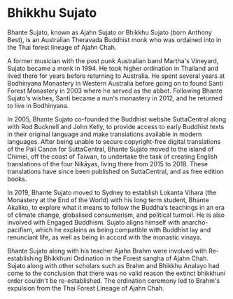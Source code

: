 # Bhikkhu Sujato

Bhante Sujato, known as Ajahn Sujato or Bhikkhu Sujato (born Anthony Best), is an Australian Theravada Buddhist monk who was ordained into in the Thai forest lineage of Ajahn Chah.

A former musician with the post punk Australian band Martha's Vineyard, Sujato became a monk in 1994. He took higher ordination in Thailand and lived there for years before returning to Australia. He spent several years at Bodhinyana Monastery in Western Australia before going on to found Santi Forest Monastery in 2003 where he served as the abbot. Following Bhante Sujato's wishes, Santi became a nun's monastery in 2012, and he returned to live in Bodhinyana.

In 2005, Bhante Sujato co-founded the Buddhist website SuttaCentral along with Rod Bucknell and John Kelly, to provide access to early Buddhist texts in their original language and make translations available in modern languages. After being unable to secure copyright-free digital translations of the Pali Canon for SuttaCentral, Bhante Sujato moved to the island of Chimei, off the coast of Taiwan, to undertake the task of creating English translations of the four Nikāyas, living there from 2015 to 2018. These translations have since been published on SuttaCentral, and as free edition books.

In 2019, Bhante Sujato moved to Sydney to establish Lokanta Vihara (the Monastery at the End of the World) with his long term student, Bhante Akaliko, to explore what it means to follow the Buddha’s teachings in an era of climate change, globalised consumerism, and political turmoil. He is also involved with Engaged Buddhism. Sujato aligns himself with anarcho-pacifism, which he explains as being compatible with Buddhist lay and renunciant life, as well as being in accord with the monastic vinaya.

Bhante Sujato along with his teacher Ajahn Brahm were involved with Re-establishing Bhikkhuni Ordination in the Forest sangha of Ajahn Chah. Sujato along with other scholars such as Brahm and Bhikkhu Analayo had come to the conclusion that there was no valid reason the extinct bhikkhuni order couldn't be re-established. The ordination ceremony led to Brahm's expulsion from the Thai Forest Lineage of Ajahn Chah. 
